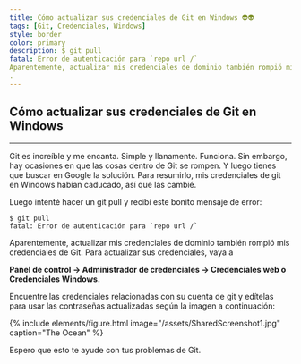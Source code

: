 ```yaml
---
title: Cómo actualizar sus credenciales de Git en Windows 👽👽
tags: [Git, Credenciales, Windows]
style: border
color: primary
description: $ git pull
fatal: Error de autenticación para `repo url /`
Aparentemente, actualizar mis credenciales de dominio también rompió mis credenciales de Git.
.
---
```


## Cómo actualizar sus credenciales de Git en Windows
----------

Git es increíble y me encanta. Simple y llanamente. Funciona. Sin embargo, hay ocasiones en que las cosas dentro de Git se rompen. Y luego tienes que buscar en Google la solución.
Para resumirlo, mis credenciales de git en Windows habían caducado, así que las cambié.

Luego intenté hacer un git pull y recibí este bonito mensaje de error:

```terminal
$ git pull
fatal: Error de autenticación para `repo url /`
 ```

Aparentemente, actualizar mis credenciales de dominio también rompió mis credenciales de Git.
Para actualizar sus credenciales, vaya a

**Panel de control -> Administrador de credenciales -> Credenciales web o Credenciales Windows.**

Encuentre las credenciales relacionadas con su cuenta de git y edítelas para usar las contraseñas actualizadas según la imagen a continuación:

{% include elements/figure.html image="/assets/SharedScreenshot1.jpg" caption="The Ocean" %}

Espero que esto te ayude con tus problemas de Git.

